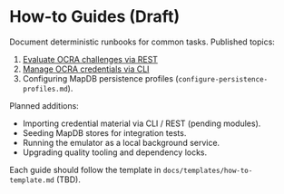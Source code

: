 # How-to Guides (Draft)

Document deterministic runbooks for common tasks. Published topics:

1. [Evaluate OCRA challenges via REST](use-ocra-evaluation-endpoint.md)
2. [Manage OCRA credentials via CLI](use-ocra-cli-operations.md)
3. Configuring MapDB persistence profiles (`configure-persistence-profiles.md`).

Planned additions:

- Importing credential material via CLI / REST (pending modules).
- Seeding MapDB stores for integration tests.
- Running the emulator as a local background service.
- Upgrading quality tooling and dependency locks.

Each guide should follow the template in `docs/templates/how-to-template.md` (TBD).
